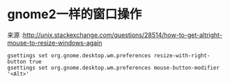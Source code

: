 # gnome2一样的窗口操作

来源 :http://unix.stackexchange.com/questions/28514/how-to-get-altright-mouse-to-resize-windows-again

```
gsettings set org.gnome.desktop.wm.preferences resize-with-right-button true
gsettings set org.gnome.desktop.wm.preferences mouse-button-modifier '<Alt>'
```